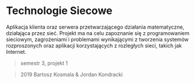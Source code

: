 # Technologie Siecowe

Aplikacja klienta oraz serwera przetwarzającego działania matematyczne, działająca przez sieć.
Projekt ma na celu zapoznanie się z programowaniem sieciowym, zagrożeniami i problemami wynikającymi z tworzenia systemów rozproszonych oraz aplikacji korzystających z rozległych sieci, takich jak Internet.

> semestr 3, projekt 1

> 2019 Bartosz Kosmala & Jordan Kondracki
